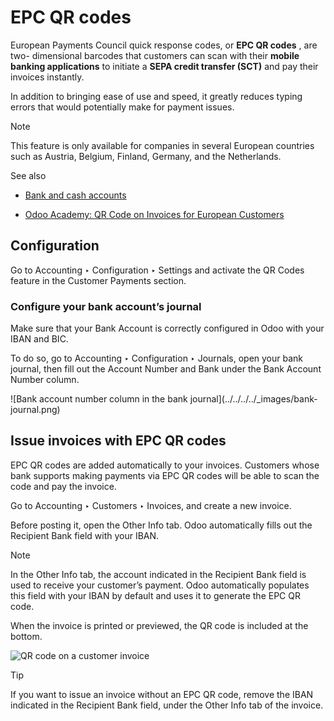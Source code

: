 # EPC QR codes

European Payments Council quick response codes, or **EPC QR codes** , are two-
dimensional barcodes that customers can scan with their **mobile banking
applications** to initiate a **SEPA credit transfer (SCT)** and pay their
invoices instantly.

In addition to bringing ease of use and speed, it greatly reduces typing
errors that would potentially make for payment issues.

Note

This feature is only available for companies in several European countries
such as Austria, Belgium, Finland, Germany, and the Netherlands.

See also

  * [Bank and cash accounts](../bank.html)

  * [Odoo Academy: QR Code on Invoices for European Customers](https://www.odoo.com/r/VuU)

## Configuration

Go to Accounting ‣ Configuration ‣ Settings and activate the QR Codes feature
in the Customer Payments section.

### Configure your bank account’s journal

Make sure that your Bank Account is correctly configured in Odoo with your
IBAN and BIC.

To do so, go to Accounting ‣ Configuration ‣ Journals, open your bank journal,
then fill out the Account Number and Bank under the Bank Account Number
column.

![Bank account number column in the bank journal](../../../../_images/bank-
journal.png)

## Issue invoices with EPC QR codes

EPC QR codes are added automatically to your invoices. Customers whose bank
supports making payments via EPC QR codes will be able to scan the code and
pay the invoice.

Go to Accounting ‣ Customers ‣ Invoices, and create a new invoice.

Before posting it, open the Other Info tab. Odoo automatically fills out the
Recipient Bank field with your IBAN.

Note

In the Other Info tab, the account indicated in the Recipient Bank field is
used to receive your customer’s payment. Odoo automatically populates this
field with your IBAN by default and uses it to generate the EPC QR code.

When the invoice is printed or previewed, the QR code is included at the
bottom.

![QR code on a customer invoice](../../../../_images/invoice-qr-code.png)

Tip

If you want to issue an invoice without an EPC QR code, remove the IBAN
indicated in the Recipient Bank field, under the Other Info tab of the
invoice.

